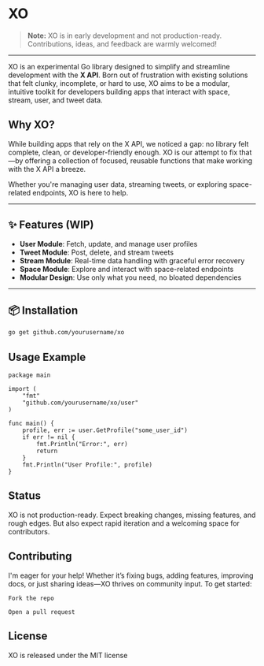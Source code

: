 # XO 
> **Note:** XO is in early development and not production-ready. Contributions, ideas, and feedback are warmly welcomed!
>

---

XO is an experimental Go library designed to simplify and streamline development with the **X API**. Born out of frustration with existing solutions that felt clunky, incomplete, or hard to use, XO aims to be a modular, intuitive toolkit for developers building apps that interact with space, stream, user, and tweet data.

##  Why XO?

While building apps that rely on the X API, we noticed a gap: no library felt complete, clean, or developer-friendly enough. XO is our attempt to fix that—by offering a collection of focused, reusable functions that make working with the X API a breeze.

Whether you're managing user data, streaming tweets, or exploring space-related endpoints, XO is here to help.

---

## ✨ Features (WIP)

- **User Module**: Fetch, update, and manage user profiles
- **Tweet Module**: Post, delete, and stream tweets
- **Stream Module**: Real-time data handling with graceful error recovery
- **Space Module**: Explore and interact with space-related endpoints
- **Modular Design**: Use only what you need, no bloated dependencies

---

## 📦 Installation

```bash
go get github.com/yourusername/xo
```

## Usage Example
```
package main

import (
    "fmt"
    "github.com/yourusername/xo/user"
)

func main() {
    profile, err := user.GetProfile("some_user_id")
    if err != nil {
        fmt.Println("Error:", err)
        return
    }
    fmt.Println("User Profile:", profile)
}
```

## Status
XO is not production-ready. Expect breaking changes, missing features, and rough edges. But also expect rapid iteration and a welcoming space for contributors.

## Contributing
I'm eager for your help! Whether it’s fixing bugs, adding features, improving docs, or just sharing ideas—XO thrives on community input.
To get started:

    Fork the repo

    Open a pull request

## License

XO is released under the  MIT license 
